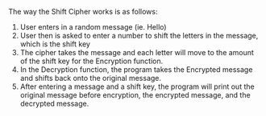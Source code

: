 The way the Shift Cipher works is as follows:

1. User enters in a random message (ie. Hello)
2. User then is asked to enter a number to shift the letters in the message, which is the shift key
3. The cipher takes the message and each letter will move to the amount of the shift key for the Encryption function.
4. In the Decryption function, the program takes the Encrypted message and shifts back onto the original message.
5. After entering a message and a shift key, the program will print out the original message before encryption, the encrypted message, and the decrypted message.
